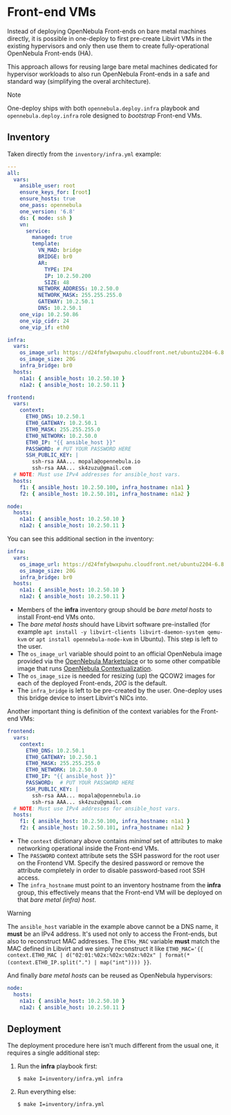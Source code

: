 [//]: # ( vim: set wrap : )

# Front-end VMs

Instead of deploying OpenNebula Front-ends on bare metal machines directly, it is possible in one-deploy to first pre-create Libvirt VMs in the existing hypervisors and only then use them to create fully-operational OpenNebula Front-ends (HA).

This approach allows for reusing large bare metal machines dedicated for hypervisor workloads to also run OpenNebula Front-ends in a safe and standard way (simplifying the overal architecture).

> [!NOTE]
> One-deploy ships with both `opennebula.deploy.infra` playbook and `opennebula.deploy.infra` role designed to *bootstrap* Front-end VMs.

## Inventory

Taken directly from the `inventory/infra.yml` example:

```yaml
---
all:
  vars:
    ansible_user: root
    ensure_keys_for: [root]
    ensure_hosts: true
    one_pass: opennebula
    one_version: '6.8'
    ds: { mode: ssh }
    vn:
      service:
        managed: true
        template:
          VN_MAD: bridge
          BRIDGE: br0
          AR:
            TYPE: IP4
            IP: 10.2.50.200
            SIZE: 48
          NETWORK_ADDRESS: 10.2.50.0
          NETWORK_MASK: 255.255.255.0
          GATEWAY: 10.2.50.1
          DNS: 10.2.50.1
    one_vip: 10.2.50.86
    one_vip_cidr: 24
    one_vip_if: eth0

infra:
  vars:
    os_image_url: https://d24fmfybwxpuhu.cloudfront.net/ubuntu2204-6.8.1-1-20240131.qcow2
    os_image_size: 20G
    infra_bridge: br0
  hosts:
    n1a1: { ansible_host: 10.2.50.10 }
    n1a2: { ansible_host: 10.2.50.11 }

frontend:
  vars:
    context:
      ETH0_DNS: 10.2.50.1
      ETH0_GATEWAY: 10.2.50.1
      ETH0_MASK: 255.255.255.0
      ETH0_NETWORK: 10.2.50.0
      ETH0_IP: "{{ ansible_host }}"
      PASSWORD: # PUT YOUR PASSWORD HERE
      SSH_PUBLIC_KEY: |
        ssh-rsa AAA... mopala@opennebula.io
        ssh-rsa AAA... sk4zuzu@gmail.com
  # NOTE: Must use IPv4 addresses for ansible_host vars.
  hosts:
    f1: { ansible_host: 10.2.50.100, infra_hostname: n1a1 }
    f2: { ansible_host: 10.2.50.101, infra_hostname: n1a2 }

node:
  hosts:
    n1a1: { ansible_host: 10.2.50.10 }
    n1a2: { ansible_host: 10.2.50.11 }
```

You can see this additional section in the inventory:

```yaml
infra:
  vars:
    os_image_url: https://d24fmfybwxpuhu.cloudfront.net/ubuntu2204-6.8.1-1-20240131.qcow2
    os_image_size: 20G
    infra_bridge: br0
  hosts:
    n1a1: { ansible_host: 10.2.50.10 }
    n1a2: { ansible_host: 10.2.50.11 }
```

- Members of the **infra** inventory group should be *bare metal hosts* to install Front-end VMs onto.
- The *bare metal hosts* should have Libvirt software pre-installed (for example `apt install -y libvirt-clients libvirt-daemon-system qemu-kvm` or `apt install opennebula-node-kvm` in Ubuntu). This step is left to the user.
- The `os_image_url` variable should point to an official OpenNebula image provided via the [OpenNebula Marketplace](https://marketplace.opennebula.io/appliance) or to some other compatible image that runs [OpenNebula Contextualization](https://github.com/OpenNebula/one-apps/wiki/linux_installation).
- The `os_image_size` is needed for resizing (up) the QCOW2 images for each of the deployed Front-ends, *20G* is the default.
- The `infra_bridge` is left to be pre-created by the user. One-deploy uses this bridge device to insert Libvirt's NICs into.

Another important thing is definition of the context variables for the Front-end VMs:

```yaml
frontend:
  vars:
    context:
      ETH0_DNS: 10.2.50.1
      ETH0_GATEWAY: 10.2.50.1
      ETH0_MASK: 255.255.255.0
      ETH0_NETWORK: 10.2.50.0
      ETH0_IP: "{{ ansible_host }}"
      PASSWORD:  # PUT YOUR PASSWORD HERE
      SSH_PUBLIC_KEY: |
        ssh-rsa AAA... mopala@opennebula.io
        ssh-rsa AAA... sk4zuzu@gmail.com
  # NOTE: Must use IPv4 addresses for ansible_host vars.
  hosts:
    f1: { ansible_host: 10.2.50.100, infra_hostname: n1a1 }
    f2: { ansible_host: 10.2.50.101, infra_hostname: n1a2 }
```

- The `context` dictionary above contains *minimal* set of attributes to make networking operational inside the Front-end VMs.
- The `PASSWORD` context attribute sets the SSH password for the root user on the Frontend VM. Specify the desired password or remove the attribute completely in order to disable password-based root SSH access.
- The `infra_hostname` must point to an inventory hostname from the **infra** group, this effectively means that the Front-end VM will be deployed on that *bare metal (infra) host*.

> [!WARNING]
> The `ansible_host` variable in the example above cannot be a DNS name, it **must** be an IPv4 address. It's used not only to access the Front-ends, but also to reconstruct MAC addresses. The `ETHx_MAC` variable **must** match the MAC defined in Libvirt and we simply reconstruct it like `ETH0_MAC='{{ context.ETH0_MAC | d("02:01:%02x:%02x:%02x:%02x" | format(*(context.ETH0_IP.split(".") | map("int")))) }}`.

And finally *bare metal hosts* can be reused as OpenNebula hypervisors:

```yaml
node:
  hosts:
    n1a1: { ansible_host: 10.2.50.10 }
    n1a2: { ansible_host: 10.2.50.11 }
```

## Deployment

The deployment procedure here isn't much different from the usual one, it requires a single additional step:

1. Run the **infra** playbook first:

   ```shell
   $ make I=inventory/infra.yml infra
   ```

2. Run everything else:

   ```shell
   $ make I=inventory/infra.yml
   ```
